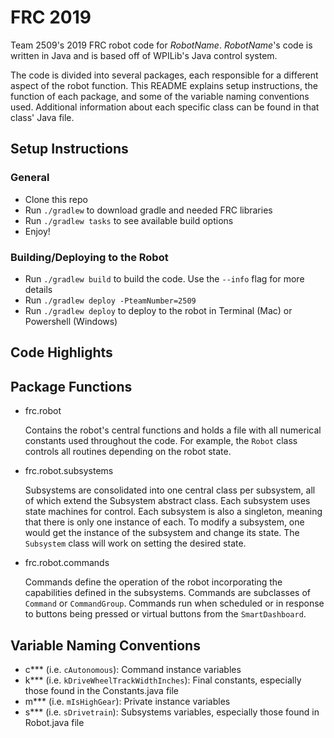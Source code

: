 # FRC 2019

Team 2509's 2019 FRC robot code for *RobotName*. *RobotName*'s code is written in Java and is based off of WPILib's Java control system.

The code is divided into several packages, each responsible for a different aspect of the robot function. This README explains setup instructions, the function of each package, and some of the variable naming conventions used. Additional information about each specific class can be found in that class' Java file.

## Setup Instructions

### General
- Clone this repo
- Run `./gradlew` to download gradle and needed FRC libraries
- Run `./gradlew tasks` to see available build options
- Enjoy!

### Building/Deploying to the Robot
- Run `./gradlew build` to build the code. Use the `--info` flag for more details
- Run `./gradlew deploy -PteamNumber=2509`
- Run `./gradlew deploy` to deploy to the robot in Terminal (Mac) or Powershell (Windows)

## Code Highlights
<!--
- Building with Gradle

	Instead of working with Ant, we used GradleRIO, which is a powerful Gradle plugin that allows us to build and deploy our code for FRC. It automatically fetches WPILib, CTRE Toolsuite, and other libraries, and is easier to use across different IDEs. 

- Path following with a nonlinear feedback controller and splines

	To control autonomous driving, the robot utilizes a [nonlinear feedback controller](src/main/java/com/team2509/frc2019/planners/DriveMotionPlanner.java#L263) and drives paths constructed of [quintic Hermite splines](src/main/java/com/team2509/lib/spline/QuinticHermiteSpline.java).

- Path generation and visualization via Java app

	Cheesy Path, a Java webapp, allows a user to quickly and easily create and visualize autonomous paths. It is located in the [`src/main/webapp`](src/main/webapp) directory and the [com.team2509.path](src/main/java/com/team2509/path) package.  Run with `./gradlew tomcatRunWar` and open [`http://localhost:8080`](http://localhost:8080). To stop the server, run `./gradlew tomcatStop`.

- Self-test modes for each subsystem

	Each subsystem contains a [`checkSystem()`](src/main/java/com/team2509/frc2019/subsystems/Drive.java#L464) method that tests motor output currents and RPMs. These self tests allow us to quickly verify that all motors are working properly.

- Scale detection

	[Cheesy Vision 2.0](dash/CheesyVision2.py) is a Python app that uses OpenCV to track the angle of the scale. The app is meant to be run on the driver station computer and uses an external USB webcam pointed through the driver station glass at the scale. This allows us to set our elevator to the right height during autonomous and prevent wasting time by raising it higher than necessary, which we found was needed to complete a 4 cube auto within the time limit.

- Lidar Processing

	Even though this was not used on the final iteration of our robot code, we are still releasing our lidar processing code. This consisted of ICP algorithms to detect the scale within the points detected and sent by the [Slamtec RPLIDAR A2](http://www.slamtec.com/en/support#rplidar-a2) and can be found in the [`frc.robot.lidar`](src/main/java/com/team2509/frc2019/lidar) package. Our RPLIDAR driver can be found [here](https://github.com/Team2509/rplidar_sdk).
-->

## Package Functions
- frc.robot

	Contains the robot's central functions and holds a file with all numerical constants used throughout the code. For example, the `Robot` class controls all routines depending on the robot state.

<!--

- frc.robot.auto

	Handles the execution of autonomous routines and contains the `actions`, `creators`, and `modes` packages.
	
- frc.robot.auto.actions

	Contains all actions used during the autonomous period, which all share a common interface, [`Action`](src/main/java/com/team2509/frc2019/auto/actions/Action.java) (also in this package). Examples include shooting cubes, driving a trajectory, or moving the elevator. Routines interact with the Subsystems, which interact with the hardware.

- frc.robot.auto.creators

	Contains all the auto mode creators, which select the correct auto mode to run based on user input and FMS data.
	
- frc.robot.auto.modes
	
	Contains all autonomous modes. Autonomous modes consist of a list of autonomous actions executed in a certain order.

- frc.robot.controlboard
	
	Contains all the code for the different control boards. This allows any combination of driver station joysticks, button board, and Xbox Controllers to be used for both driving and operating. These are controlled by booleans in `Constants.java`.

- frc.robot.lidar

	Contains classes that are used to communicate with the Slamtec RPLIDAR A2 and to store and process points sent by the lidar.

- frc.robot.lidar.icp

	Contains the algorithms for processing points sent by the lidar.
	
- frc.robot.loops

	Loops are routines that run periodically on the robot, such as calculating robot pose, processing vision feedback, or updating subsystems. All loops implement the `Loop` interface and are handled (started, stopped, added) by the `Looper` class, which runs at 200 Hz.
    The `Robot` class has one main looper, `mEnabledLooper`, that runs all loops when the robot is enabled.
	
- frc.robot.paths

    Contains the generator for all of the trajectories that the robot drives during autonomous period.

- frc.robot.planners

	Loops are routines that run periodically on the robot, such as calculating robot pose, processing vision feedback, or updating subsystems. All loops implement the `Loop` interface and are handled (started, stopped, added) by the `Looper` class, which runs at 200 Hz.
	The `Robot` class has one main looper, `mEnabledLooper`, that runs all loops when the robot is enabled.

- frc.robot.statemachines

    Contains the state machines for the intake and overall superstructure.

- frc.robot.states

    Contains states and other classes used in the subsystem and state machine classes.
-->
- frc.robot.subsystems
	
	Subsystems are consolidated into one central class per subsystem, all of which extend the Subsystem abstract class. Each subsystem uses state machines for control.
	Each subsystem is also a singleton, meaning that there is only one instance of each. To modify a subsystem, one would get the instance of the subsystem and change its state. The `Subsystem` class will work on setting the desired state.

- frc.robot.commands

	Commands define the operation of the robot incorporating the capabilities defined in the subsystems. Commands are subclasses of `Command` or `CommandGroup`. Commands run when scheduled or in response to buttons being pressed or virtual buttons from the `SmartDashboard`.


<!--	

- com.team2509.lib.drivers

    Contains a set of custom classes for TalonSRXs.
	
- com.team2509.lib.geometry

    Contains a set of classes that represent various geometric entities.
	
- com.team2509.lib.physics

    Contains classes that model DC motor transmissions and differential drive characterization.

- com.team2509.lib.spline

    Contains the code for generating and optimizing splines.

- com.team2509.lib.trajectory

    Contains classes for following and storing trajectories.

- com.team2509.lib.trajectory.timing

	Contains classes for fitting trajectories with time profiles.

- com.team2509.lib.util

    A collection of assorted utilities classes used in the robot code. Check each file for more information.
-->

## Variable Naming Conventions
- c*** (i.e. `cAutonomous`): Command instance variables
- k*** (i.e. `kDriveWheelTrackWidthInches`): Final constants, especially those found in the Constants.java file
- m*** (i.e. `mIsHighGear`): Private instance variables
- s*** (i.e. `sDrivetrain`): Subsystems variables, especially those found in Robot.java file